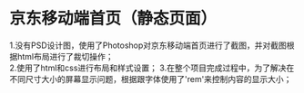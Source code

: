 ﻿# 京东移动端首页（静态页面）</br>
  1.没有PSD设计图，使用了Photoshop对京东移动端首页进行了截图，并对截图根据html布局进行了裁切操作；</br>
  2.使用了html和css进行布局和样式设置；
  3.在整个项目完成过程中，为了解决在不同尺寸大小的屏幕显示问题，根据跟字体使用了'rem'来控制内容的显示大小；

